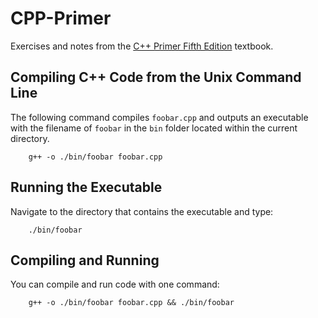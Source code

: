 # CPP-Primer

Exercises and notes from the [C++ Primer Fifth Edition](https://www.amazon.com/Primer-5th-Stanley-B-Lippman/dp/0321714113) textbook.

## Compiling C++ Code from the Unix Command Line

The following command compiles `foobar.cpp` and outputs an executable with
the filename of `foobar` in the `bin` folder located within the current directory.

```
    g++ -o ./bin/foobar foobar.cpp
```

## Running the Executable

Navigate to the directory that contains the executable and type:

```
    ./bin/foobar
```

## Compiling and Running

You can compile and run code with one command:

```
    g++ -o ./bin/foobar foobar.cpp && ./bin/foobar
```
